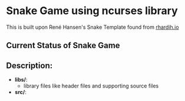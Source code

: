 # Snake Game using ncurses library
This is built upon René Hansen's Snake Template found from [rhardih.io](https://rhardih.io/tag/xcode/)

## Current Status of Snake Game


## Description:
 - **libs/**:
     * library files like header files and supporting source files
 - **src/**:
